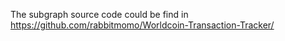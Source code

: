 The subgraph source code could be find in https://github.com/rabbitmomo/Worldcoin-Transaction-Tracker/
